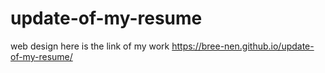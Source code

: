 # update-of-my-resume
web design here is the link of my work https://bree-nen.github.io/update-of-my-resume/

